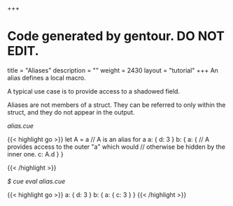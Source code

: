 +++
# Code generated by gentour. DO NOT EDIT.
title = "Aliases"
description = ""
weight = 2430
layout = "tutorial"
+++
An alias defines a local macro.

A typical use case is to provide access to a shadowed field.

Aliases are not members of a struct. They can be referred to only within the
struct, and they do not appear in the output.


<a id="td-block-padding" class="td-offset-anchor"></a>
<section class="row td-box td-box--white td-box--gradient td-box--height-auto">
<div class="col-lg-6 mr-0">
<i>alias.cue</i>
<p>
{{< highlight go >}}
let A = a  // A is an alias for a
a: {
    d: 3
}
b: {
    a: {
        // A provides access to the outer "a" which would
        // otherwise be hidden by the inner one.
        c: A.d
    }
}

{{< /highlight >}}
<br>
</div>

<div class="col-lg-6 ml-0"><i>$ cue eval alias.cue</i>
<p>
{{< highlight go >}}
a: {
    d: 3
}
b: {
    a: {
        c: 3
    }
}
{{< /highlight >}}
</div>
</section>